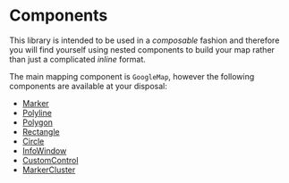 # Components

This library is intended to be used in a _composable_ fashion and therefore you will find yourself using nested components to build your map rather than just a complicated _inline_ format.

The main mapping component is `GoogleMap`, however the following components are available at your disposal:

- [Marker](./marker.md)
- [Polyline](./polyline.md)
- [Polygon](./polygon.md)
- [Rectangle](./rectangle.md)
- [Circle](./circle.md)
- [InfoWindow](./info-window.md)
- [CustomControl](./custom-control.md)
- [MarkerCluster](./marker-cluster.md)
